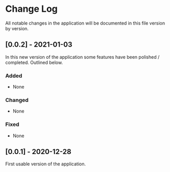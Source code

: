 
# Change Log
All notable changes in the application will be documented in this file version by version.
 
## [0.0.2] - 2021-01-03
 
In this new version of the application some features have been polished / completed. Outlined below.
 
### Added
- None
 
### Changed
- None
 
### Fixed
- None
 
## [0.0.1] - 2020-12-28
  
First usable version of the application.
 